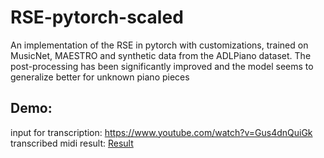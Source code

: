 # RSE-pytorch-scaled
An implementation of the RSE in pytorch with customizations, trained on MusicNet, MAESTRO and synthetic data from the ADLPiano dataset. The post-processing has been significantly improved and the model seems to generalize better for unknown piano pieces

## Demo:
input for transcription:
https://www.youtube.com/watch?v=Gus4dnQuiGk  
transcribed midi result: [Result](https://soundcloud.com/j-s-221934774/chopin-fantaisie-impromptu-op-66-transcribed-midi?si=36f751363b2840fc8a2d732b610c27e6&utm_source=clipboard&utm_medium=text&utm_campaign=social_sharing)
